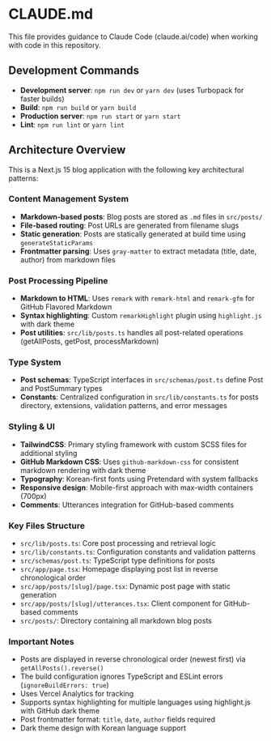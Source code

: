 # CLAUDE.md

This file provides guidance to Claude Code (claude.ai/code) when working with code in this repository.

## Development Commands

- **Development server**: `npm run dev` or `yarn dev` (uses Turbopack for faster builds)
- **Build**: `npm run build` or `yarn build` 
- **Production server**: `npm run start` or `yarn start`
- **Lint**: `npm run lint` or `yarn lint`

## Architecture Overview

This is a Next.js 15 blog application with the following key architectural patterns:

### Content Management System
- **Markdown-based posts**: Blog posts are stored as `.md` files in `src/posts/`
- **File-based routing**: Post URLs are generated from filename slugs
- **Static generation**: Posts are statically generated at build time using `generateStaticParams`
- **Frontmatter parsing**: Uses `gray-matter` to extract metadata (title, date, author) from markdown files

### Post Processing Pipeline
- **Markdown to HTML**: Uses `remark` with `remark-html` and `remark-gfm` for GitHub Flavored Markdown
- **Syntax highlighting**: Custom `remarkHighlight` plugin using `highlight.js` with dark theme
- **Post utilities**: `src/lib/posts.ts` handles all post-related operations (getAllPosts, getPost, processMarkdown)

### Type System
- **Post schemas**: TypeScript interfaces in `src/schemas/post.ts` define Post and PostSummary types
- **Constants**: Centralized configuration in `src/lib/constants.ts` for posts directory, extensions, validation patterns, and error messages

### Styling & UI
- **TailwindCSS**: Primary styling framework with custom SCSS files for additional styling
- **GitHub Markdown CSS**: Uses `github-markdown-css` for consistent markdown rendering with dark theme
- **Typography**: Korean-first fonts using Pretendard with system fallbacks
- **Responsive design**: Mobile-first approach with max-width containers (700px)
- **Comments**: Utterances integration for GitHub-based comments

### Key Files Structure
- `src/lib/posts.ts`: Core post processing and retrieval logic
- `src/lib/constants.ts`: Configuration constants and validation patterns
- `src/schemas/post.ts`: TypeScript type definitions for posts
- `src/app/page.tsx`: Homepage displaying post list in reverse chronological order
- `src/app/posts/[slug]/page.tsx`: Dynamic post page with static generation
- `src/app/posts/[slug]/utterances.tsx`: Client component for GitHub-based comments
- `src/posts/`: Directory containing all markdown blog posts

### Important Notes
- Posts are displayed in reverse chronological order (newest first) via `getAllPosts().reverse()`
- The build configuration ignores TypeScript and ESLint errors (`ignoreBuildErrors: true`)
- Uses Vercel Analytics for tracking
- Supports syntax highlighting for multiple languages using highlight.js with GitHub dark theme
- Post frontmatter format: `title`, `date`, `author` fields required
- Dark theme design with Korean language support